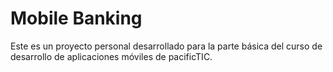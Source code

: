 # Mobile Banking

Este es un proyecto personal desarrollado para la parte básica del curso de desarrollo de aplicaciones móviles de pacificTIC.